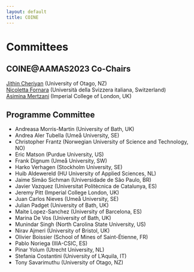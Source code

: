 ```yaml
---
layout: default
title: COINE
---
```


# Committees

## COINE@AAMAS2023 Co-Chairs

[Jithin Cheriyan](mailto:jithin.cheriyan@postgrad.otago.ac.nz) (University of Otago, NZ)  
[Nicoletta Fornara](mailto:nicoletta.fornara@usi.ch) (Università della Svizzera italiana, Switzerland)  
[Asimina Mertzani](mailto:asimina.mertzani20@imperial.ac.uk) (Imperial College of London, UK)   

## Programme Committee

- Andreasa Morris-Martin (University of Bath, UK)
- Andrea	Aler Tubella (Umeå University, SE)
- Christopher Frantz (Norwegian University of Science and Technology, NO)
- Eric Matson (Purdue University, US)
- Frank Dignum (Umeå University, SW)
- Harko Verhagen (Stockholm University, SE)
- Huib Aldewereld (HU University of Applied Sciences, NL)
- Jaime Simão Sichman (Universidade de São Paulo, BR)
- Javier	Vazquez (Universitat Politècnica de Catalunya, ES)
- Jeremy Pitt (Imperial College London, UK)
- Juan Carlos Nieves (Umeå University, SE)
- Julian Padget (University of Bath, UK)
- Maite Lopez-Sanchez (University of Barcelona, ES)
- Marina De Vos (University of Bath, UK)
- Munindar Singh (North Carolina State University, US)
- Nirav Ajmeri (University of Bristol, UK)
- Olivier	Boissier (School of Mines of Saint-Étienne, FR)
- Pablo Noriega (IIIA-CSIC, ES)
- Pinar Yolum (Utrecht University, NL)
- Stefania Costantini (University of L’Aquila, IT)
- Tony Savarimuthu (University of Otago, NZ)
